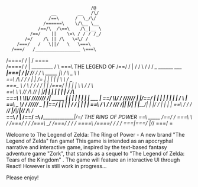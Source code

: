                                     /@
                     __        __   /\/
                    /==\      /  \_/\/   
                  /======\    \/\__ \__
                /==/\  /\==\    /\_|__ \
             /==/    ||    \=\ / / / /_/
           /=/    /\ || /\   \=\/ /     
        /===/   /   \||/   \   \===\
      /===/   /_________________ \===\
   /====/   / |                /  \====\
 /====/   /   |  _________    /  \   \===\    THE LEGEND OF 
 /==/   /     | /   /  \ / / /  __________\_____      ______       ___
|===| /       |/   /____/ / /   \   _____ |\   /      \   _ \      \  \
 \==\             /\   / / /     | |  /= \| | |        | | \ \     / _ \
 \===\__    \    /  \ / / /   /  | | /===/  | |        | |  \ \   / / \ \
   \==\ \    \\ /____/   /_\ //  | |_____/| | |        | |   | | / /___\ \
   \===\ \   \\\\\\\/   /////// /|  _____ | | |        | |   | | |  ___  |
     \==\/     \\\\/ / //////   \| |/==/ \| | |        | |   | | | /   \ |
     \==\     _ \\/ / /////    _ | |==/     | |        | |  / /  | |   | |
       \==\  / \ / / ///      /|\| |_____/| | |_____/| | |_/ /   | |   | |
       \==\ /   / / /________/ |/_________|/_________|/_____/   /___\ /___\
         \==\  /               | /==/
         \=\  /________________|/=/    THE RING OF POWER
           \==\     _____     /==/ 
          / \===\   \   /   /===/
         / / /\===\  \_/  /===/
        / / /   \====\ /====/
       / / /      \===|===/
       |/_/         \===/
                      =


Welcome to The Legend of Zelda: The Ring of Power - A new brand "The Legend of Zelda" fan game!
This game is intended as an apocryphal narrative and interactive game, inspired by the text-based fantasy adventure game "Zork", that stands as a sequel to "The Legend of Zelda: Tears of the Kingdom" .
The game will feature an interactive UI through React! However is still work in progress...

Please enjoy!
